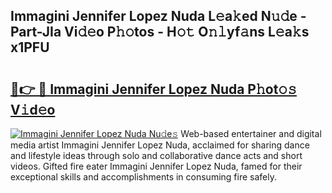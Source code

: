 ## Immagini Jennifer Lopez Nuda L𝚎a𝚔ed N𝚞𝚍e - Part-JIa Vi𝚍𝚎o P𝚑𝚘tos - H𝚘𝚝 O𝚗𝚕yf𝚊ns L𝚎a𝚔s x1PFU

# <h2><a href="http://kfckuc.oniu.top/?m=Immagini+Jennifer+Lopez+Nuda">🔗👉 🔴 Immagini Jennifer Lopez Nuda P𝚑ot𝚘𝚜 V𝚒d𝚎o</a></h2>

[![Immagini Jennifer Lopez Nuda Nu𝚍e𝚜](https://i.imgur.com/0qMVB7G.gif)](http://kfckuc.oniu.top/?m=Immagini+Jennifer+Lopez+Nuda)
Web-based entertainer and digital media artist Immagini Jennifer Lopez Nuda, acclaimed for sharing dance and lifestyle ideas through solo and collaborative dance acts and short videos. Gifted fire eater Immagini Jennifer Lopez Nuda, famed for their exceptional skills and accomplishments in consuming fire safely.  
